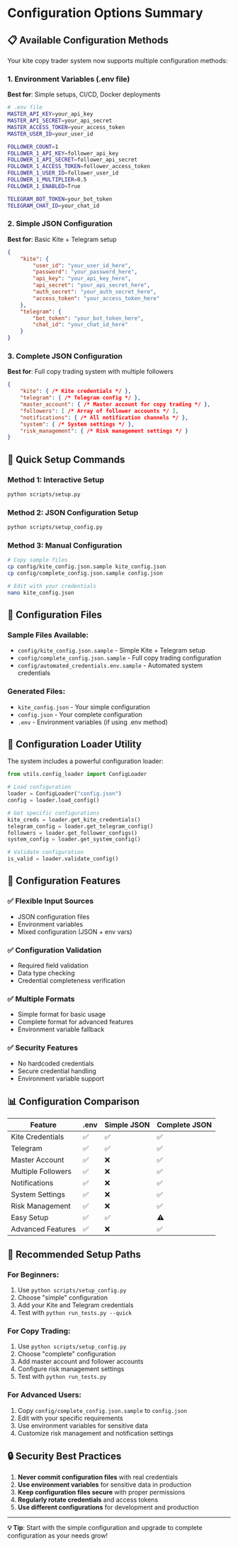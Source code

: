 # Configuration Options Summary

## 📋 Available Configuration Methods

Your kite copy trader system now supports multiple configuration methods:

### 1. Environment Variables (.env file)
**Best for**: Simple setups, CI/CD, Docker deployments

```bash
# .env file
MASTER_API_KEY=your_api_key
MASTER_API_SECRET=your_api_secret
MASTER_ACCESS_TOKEN=your_access_token
MASTER_USER_ID=your_user_id

FOLLOWER_COUNT=1
FOLLOWER_1_API_KEY=follower_api_key
FOLLOWER_1_API_SECRET=follower_api_secret
FOLLOWER_1_ACCESS_TOKEN=follower_access_token
FOLLOWER_1_USER_ID=follower_user_id
FOLLOWER_1_MULTIPLIER=0.5
FOLLOWER_1_ENABLED=True

TELEGRAM_BOT_TOKEN=your_bot_token
TELEGRAM_CHAT_ID=your_chat_id
```

### 2. Simple JSON Configuration
**Best for**: Basic Kite + Telegram setup

```json
{
    "kite": {
        "user_id": "your_user_id_here",
        "password": "your_password_here",
        "api_key": "your_api_key_here",
        "api_secret": "your_api_secret_here",
        "auth_secret": "your_auth_secret_here",
        "access_token": "your_access_token_here"
    },
    "telegram": {
        "bot_token": "your_bot_token_here",
        "chat_id": "your_chat_id_here"
    }
}
```

### 3. Complete JSON Configuration
**Best for**: Full copy trading system with multiple followers

```json
{
    "kite": { /* Kite credentials */ },
    "telegram": { /* Telegram config */ },
    "master_account": { /* Master account for copy trading */ },
    "followers": [ /* Array of follower accounts */ ],
    "notifications": { /* All notification channels */ },
    "system": { /* System settings */ },
    "risk_management": { /* Risk management settings */ }
}
```

## 🚀 Quick Setup Commands

### Method 1: Interactive Setup
```bash
python scripts/setup.py
```

### Method 2: JSON Configuration Setup
```bash
python scripts/setup_config.py
```

### Method 3: Manual Configuration
```bash
# Copy sample files
cp config/kite_config.json.sample kite_config.json
cp config/complete_config.json.sample config.json

# Edit with your credentials
nano kite_config.json
```

## 📁 Configuration Files

### Sample Files Available:
- `config/kite_config.json.sample` - Simple Kite + Telegram setup
- `config/complete_config.json.sample` - Full copy trading configuration
- `config/automated_credentials.env.sample` - Automated system credentials

### Generated Files:
- `kite_config.json` - Your simple configuration
- `config.json` - Your complete configuration
- `.env` - Environment variables (if using .env method)

## 🔧 Configuration Loader Utility

The system includes a powerful configuration loader:

```python
from utils.config_loader import ConfigLoader

# Load configuration
loader = ConfigLoader("config.json")
config = loader.load_config()

# Get specific configurations
kite_creds = loader.get_kite_credentials()
telegram_config = loader.get_telegram_config()
followers = loader.get_follower_configs()
system_config = loader.get_system_config()

# Validate configuration
is_valid = loader.validate_config()
```

## 🎯 Configuration Features

### ✅ **Flexible Input Sources**
- JSON configuration files
- Environment variables
- Mixed configuration (JSON + env vars)

### ✅ **Configuration Validation**
- Required field validation
- Data type checking
- Credential completeness verification

### ✅ **Multiple Formats**
- Simple format for basic usage
- Complete format for advanced features
- Environment variable fallback

### ✅ **Security Features**
- No hardcoded credentials
- Secure credential handling
- Environment variable support

## 📊 Configuration Comparison

| Feature | .env | Simple JSON | Complete JSON |
|---------|------|-------------|---------------|
| Kite Credentials | ✅ | ✅ | ✅ |
| Telegram | ✅ | ✅ | ✅ |
| Master Account | ✅ | ❌ | ✅ |
| Multiple Followers | ✅ | ❌ | ✅ |
| Notifications | ✅ | ❌ | ✅ |
| System Settings | ✅ | ❌ | ✅ |
| Risk Management | ✅ | ❌ | ✅ |
| Easy Setup | ✅ | ✅ | ⚠️ |
| Advanced Features | ✅ | ❌ | ✅ |

## 🚀 Recommended Setup Paths

### For Beginners:
1. Use `python scripts/setup_config.py`
2. Choose "simple" configuration
3. Add your Kite and Telegram credentials
4. Test with `python run_tests.py --quick`

### For Copy Trading:
1. Use `python scripts/setup_config.py`
2. Choose "complete" configuration
3. Add master account and follower accounts
4. Configure risk management settings
5. Test with `python run_tests.py`

### For Advanced Users:
1. Copy `config/complete_config.json.sample` to `config.json`
2. Edit with your specific requirements
3. Use environment variables for sensitive data
4. Customize risk management and notification settings

## 🔒 Security Best Practices

1. **Never commit configuration files** with real credentials
2. **Use environment variables** for sensitive data in production
3. **Keep configuration files secure** with proper permissions
4. **Regularly rotate credentials** and access tokens
5. **Use different configurations** for development and production

---

**💡 Tip**: Start with the simple configuration and upgrade to complete configuration as your needs grow!
